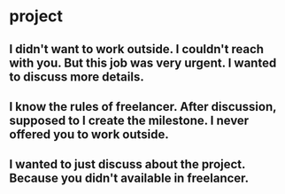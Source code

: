 # project

## I didn't want to work outside. I couldn't reach with you. But this job was very urgent. I wanted to discuss more details. 
 ## I know the rules of freelancer. After discussion, supposed to I create the milestone. I never offered you to work outside.
## I wanted to just discuss about the project. Because you didn't available in freelancer. 
## 
